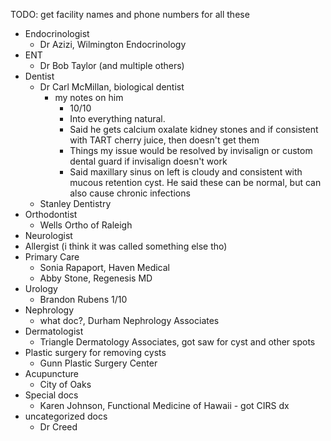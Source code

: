 TODO: get facility names and phone numbers for all these

* Endocrinologist
    * Dr Azizi, Wilmington Endocrinology
* ENT
    * Dr Bob Taylor (and multiple others)
* Dentist
    * Dr Carl McMillan, biological dentist
        * my notes on him
            * 10/10
            * Into everything natural.
            * Said he gets calcium oxalate kidney stones and if consistent with TART cherry juice, then doesn't get them
            * Things my issue would be resolved by invisalign or custom dental guard if invisalign doesn't work
            * Said maxillary sinus on left is cloudy and consistent with mucous retention cyst. He said these can be normal, but can also cause chronic infections
    * Stanley Dentistry
* Orthodontist
    * Wells Ortho of Raleigh
* Neurologist
* Allergist (i think it was called something else tho)
* Primary Care
    * Sonia Rapaport, Haven Medical
    * Abby Stone, Regenesis MD
* Urology
    * Brandon Rubens 1/10
* Nephrology
    * what doc?, Durham Nephrology Associates
* Dermatologist
    * Triangle Dermatology Associates, got saw for cyst and other spots
* Plastic surgery for removing cysts
    * Gunn Plastic Surgery Center
* Acupuncture
    * City of Oaks
* Special docs
    * Karen Johnson, Functional Medicine of Hawaii - got CIRS dx
* uncategorized docs
    * Dr Creed
